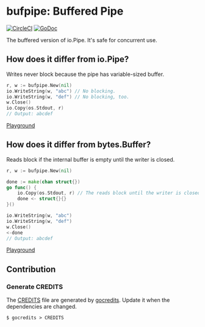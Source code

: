 # bufpipe: Buffered Pipe

[![CircleCI](https://img.shields.io/circleci/build/github/acomagu/bufpipe.svg?style=flat-square)](https://circleci.com/gh/acomagu/bufpipe) [![GoDoc](https://img.shields.io/badge/godoc-reference-blue.svg?style=flat-square)](https://godoc.org/github.com/acomagu/bufpipe)

The buffered version of io.Pipe. It's safe for concurrent use.

## How does it differ from io.Pipe?

Writes never block because the pipe has variable-sized buffer.

```Go
r, w := bufpipe.New(nil)
io.WriteString(w, "abc") // No blocking.
io.WriteString(w, "def") // No blocking, too.
w.Close()
io.Copy(os.Stdout, r)
// Output: abcdef
```

[Playground](https://play.golang.org/p/PdyBAS3pVob)

## How does it differ from bytes.Buffer?

Reads block if the internal buffer is empty until the writer is closed.

```Go
r, w := bufpipe.New(nil)

done := make(chan struct{})
go func() {
	io.Copy(os.Stdout, r) // The reads block until the writer is closed.
	done <- struct{}{}
}()

io.WriteString(w, "abc")
io.WriteString(w, "def")
w.Close()
<-done
// Output: abcdef
```

[Playground](https://play.golang.org/p/UppmyLeRgX6)

## Contribution

### Generate CREDITS

The [CREDITS](./CREDITS) file are generated by [gocredits](https://github.com/Songmu/gocredits). Update it when the dependencies are changed.

```
$ gocredits > CREDITS
```


